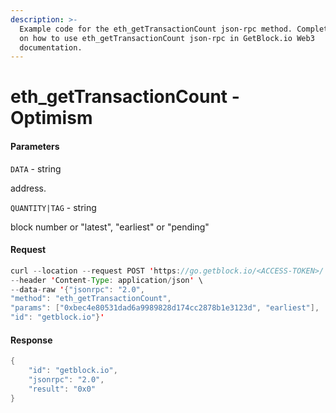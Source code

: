 ```yaml
---
description: >-
  Example code for the eth_getTransactionCount json-rpc method. Сomplete guide
  on how to use eth_getTransactionCount json-rpc in GetBlock.io Web3
  documentation.
---
```


# eth\_getTransactionCount - Optimism

#### Parameters

`DATA` - string

address.

`QUANTITY|TAG` - string

block number or "latest", "earliest" or "pending"

#### Request

```java
curl --location --request POST 'https://go.getblock.io/<ACCESS-TOKEN>/' \
--header 'Content-Type: application/json' \
--data-raw '{"jsonrpc": "2.0",
"method": "eth_getTransactionCount",
"params": ["0xbec4e80531dad6a9989828d174cc2878b1e3123d", "earliest"],
"id": "getblock.io"}'
```

#### Response

```java
{
    "id": "getblock.io",
    "jsonrpc": "2.0",
    "result": "0x0"
}
```
